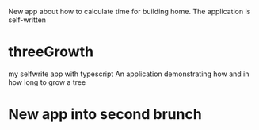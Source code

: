 New app about how to calculate time for building home.
 The application is self-written



# threeGrowth

my selfwrite app with typescript
An application demonstrating how and in how long to grow a tree
 

# New app into second brunch
